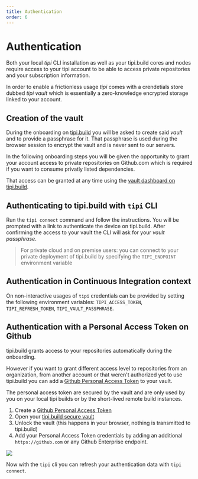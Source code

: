 ```yaml
---
title: Authentication
order: 6
---
```


# Authentication

Both your local _tipi_ CLI installation as well as your tipi.build cores and nodes require access to your tipi
account to be able to access private repositories and your subscription information.

In order to enable a frictionless usage _tipi_ comes with a crendetials store dubbed _tipi vault_ which is essentially a zero-knowledge encrypted storage linked to your account.

## Creation of the vault

During the onboarding on [tipi.build](https://tipi.build) you will be asked to create said _vault_ and to provide a
passphrase for it. That passphrase is used during the browser session to encrypt the vault and is never sent to our servers.

In the following onboarding steps you will be given the opportunity to grant your account access to private
repositories on Github.com which is required if you want to consume privatly listed dependencies. 

That access can be granted at any time using the [vault dashboard on tipi.build](/dashboard/vault).

## Authenticating to tipi.build with `tipi` CLI

Run the `tipi connect` command and follow the instructions. 
You will be prompted with a link to authenticate the device on tipi.build. After confirming the access to your vault the CLI will ask for your _vault passphrase_.

> For private cloud and on premise users: you can connect to your private deployment of tipi.build by specifying the `TIPI_ENDPOINT` environment variable

## Authentication in Continuous Integration context

On non-interactive usages of `tipi` credentials can be provided by setting the following environment variables: `TIPI_ACCESS_TOKEN`, `TIPI_REFRESH_TOKEN`, `TIPI_VAULT_PASSPHRASE`.

## Authentication with a Personal Access Token on Github

tipi.build grants access to your repositories automatically during the onboarding. 

However if you want to grant different access level to repositories from an organization, from another account or that weren't authorized yet to use tipi.build you can add a [Github Personal Access Token](https://docs.github.com/en/authentication/keeping-your-account-and-data-secure/creating-a-personal-access-token) to your vault. 

The personal access token are secured by the vault and are only used by you on your local tipi builds or by the short-lived remote build instances. 


  1. Create a [Github Personal Access Token](https://docs.github.com/en/authentication/keeping-your-account-and-data-secure/creating-a-personal-access-token)
  2. Open your [tipi.build secure vault](/dashboard/vault)
  3. Unlock the vault (this happens in your browser, nothing is transmitted to tipi.build)
  4. Add your Personal Access Token credentials by adding an additional `https://github.com` or any Github Enterprise endpoint.

  ![](./assets/add-credentials.png)

Now with the `tipi` cli you can refresh your authentication data with `tipi connect`.

